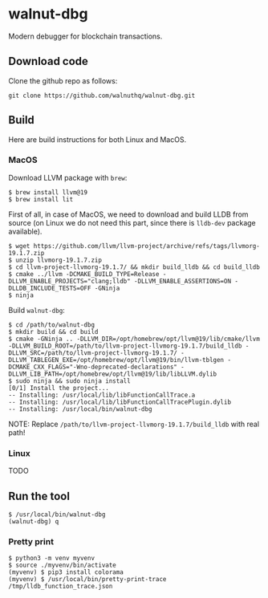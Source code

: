 # walnut-dbg
Modern debugger for blockchain transactions.

## Download code

Clone the github repo as follows:

```
git clone https://github.com/walnuthq/walnut-dbg.git
```

## Build

Here are build instructions for both Linux and MacOS.

### MacOS

Download LLVM package with `brew`:

```
$ brew install llvm@19
$ brew install lit
```

First of all, in case of MacOS, we need to download and build LLDB from source (on Linux we do not need this part, since there is `lldb-dev` package available).

```
$ wget https://github.com/llvm/llvm-project/archive/refs/tags/llvmorg-19.1.7.zip
$ unzip llvmorg-19.1.7.zip
$ cd llvm-project-llvmorg-19.1.7/ && mkdir build_lldb && cd build_lldb
$ cmake ../llvm -DCMAKE_BUILD_TYPE=Release -DLLVM_ENABLE_PROJECTS="clang;lldb" -DLLVM_ENABLE_ASSERTIONS=ON -DLLDB_INCLUDE_TESTS=OFF -GNinja
$ ninja
```

Build `walnut-dbg`:

```
$ cd /path/to/walnut-dbg
$ mkdir build && cd build
$ cmake -GNinja .. -DLLVM_DIR=/opt/homebrew/opt/llvm@19/lib/cmake/llvm -DLLVM_BUILD_ROOT=/path/to/llvm-project-llvmorg-19.1.7/build_lldb -DLLVM_SRC=/path/to/llvm-project-llvmorg-19.1.7/ -DLLVM_TABLEGEN_EXE=/opt/homebrew/opt/llvm@19/bin/llvm-tblgen -DCMAKE_CXX_FLAGS="-Wno-deprecated-declarations" -DLLVM_LIB_PATH=/opt/homebrew/opt/llvm@19/lib/libLLVM.dylib
$ sudo ninja && sudo ninja install
[0/1] Install the project...
-- Installing: /usr/local/lib/libFunctionCallTrace.a
-- Installing: /usr/local/lib/libFunctionCallTracePlugin.dylib
-- Installing: /usr/local/bin/walnut-dbg
```

NOTE: Replace `/path/to/llvm-project-llvmorg-19.1.7/build_lldb` with real path!

### Linux

TODO

## Run the tool

```
$ /usr/local/bin/walnut-dbg
(walnut-dbg) q
```

### Pretty print

```
$ python3 -m venv myvenv
$ source ./myvenv/bin/activate
(myvenv) $ pip3 install colorama
(myvenv) $ /usr/local/bin/pretty-print-trace /tmp/lldb_function_trace.json
```